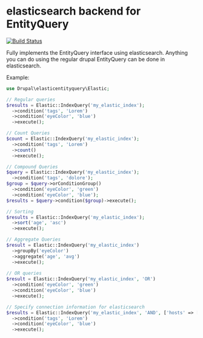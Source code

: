 # elasticsearch backend for EntityQuery

[![Build Status](https://travis-ci.org/phayes/elasticentityquery.svg?branch=8.x-1.x)](https://travis-ci.org/phayes/elasticentityquery)

Fully implements the EntityQuery interface using elasticsearch. Anything you can do using the regular drupal EntityQuery can be done in elasticsearch. 

Example:

```php
use Drupal\elasticentityquery\Elastic;

// Regular queries
$results = Elastic::IndexQuery('my_elastic_index');
  ->condition('tags', 'Lorem')
  ->condition('eyeColor', 'blue')
  ->execute();

// Count Queries
$count = Elastic::IndexQuery('my_elastic_index');
  ->condition('tags', 'Lorem')
  ->count()
  ->execute();

// Compound Queries
$query = Elastic::IndexQuery('my_elastic_index');
  ->condition('tags', 'dolore');
$group = $query->orConditionGroup()
  ->condition('eyeColor', 'green')
  ->condition('eyeColor', 'blue');
$results = $query->condition($group)->execute();

// Sorting
$results = Elastic::IndexQuery('my_elastic_index');
  ->sort('age', 'asc')
  ->execute();

// Aggregate Queries
$result = Elastic::IndexQuery('my_elastic_index')
  ->groupBy('eyeColor')
  ->aggregate('age', 'avg')
  ->execute();
  
// OR queries
$result = Elastic::IndexQuery('my_elastic_index', 'OR')
  ->condition('eyeColor', 'green')
  ->condition('eyeColor', 'blue')
  ->execute();

// Specify connection information for elasticsearch
$results = Elastic::IndexQuery('my_elastic_index', 'AND', ['hosts' => ['1.2.3.4:9200','1.2.3.5:9200']]);
  ->condition('tags', 'Lorem')
  ->condition('eyeColor', 'blue')
  ->execute();

```

